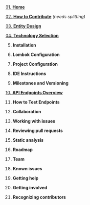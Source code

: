 [01. **Home**](https://github.com/scaleracademy/twitter-backend/wiki)

[02. **How to Contribute**](https://github.com/scaleracademy/twitter-backend/wiki/How-to-Contribute) _(needs splitting)_

[03. **Entity Design**](https://github.com/scaleracademy/twitter-backend/wiki/Entity-Design)

[04. **Technology Selection**](https://github.com/scaleracademy/twitter-backend-java/wiki/Technology-selections)

05. **Installation**

06. **Lombok Configuration**

07. **Project Configuration**

08. **IDE Instructions**

09. **Milestones and Versioning**

[10. **API Endpoints Overview**](https://github.com/scaleracademy/twitter-backend/wiki/API-Endpoints)

11. **How to Test Endpoints**

12. **Collaboration**

13. **Working with issues**

14. **Reviewing pull requests**

15. **Static analysis**

16. **Roadmap**

17. **Team**

18. **Known issues**

19. **Getting help**

20. **Getting involved**

21. **Recognizing contributors**

